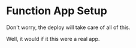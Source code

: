 # Function App Setup

Don't worry, the deploy will take care of all of this.

Well, it would if it this were a real app.
